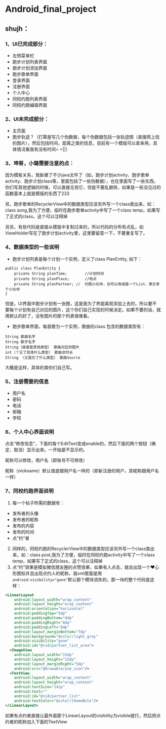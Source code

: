 # Android_final_project
## shujh：
### 1、UI已完成部分：
- 左侧菜单栏
- 跑步计划列表界面
- 跑步计划添加界面
- 跑步歌单界面
- 登录界面
- 注册界面
- 个人中心
- 同校约跑列表界面
- 同校约跑编辑界面

### 2、UI未完成部分：
- 主页面
- 跑步轨迹？（打算是写几个伪数据，每个伪数据包括一张轨迹图（直接网上找的图片），然后包括时间，距离之类的信息，目前有一个模版可以拿来用，具体情况看我有没有时间= =||）

### 3、坤哥，小璐需要注意的点：
因为模板关系，我新建了不少java文件了（如，跑步计划activity、跑步歌单activity、跑步计划class等，里面包括了一些伪数据），也在里面写了一些东西。你们写其他逻辑的时候，可以直接无视它，但是不要乱删除，如果是一些没见过的函数基本上就是模版的东西了233  

另，跑步歌单的RecyclerView中的数据类型应该另外写一个class类出来，如：class song,我为了方便，临时在跑步歌单activity中写了一个class temp，如果写了正式的class，这个可以注释掉  

另另，有些代码是直接从模版中复制过来的，所以代码的分布有点乱，如ViewHolder写在了跑步计划activity里，这里要留意一下，不要重复写了。   

### 4、数据类型的一些说明
- 跑步计划列表是每个计划一个实例，定义了class PlanEntity, 如下：

```
public class PlanEntity {
    private String planTime;		//计划时间
    private String planPlace;		//地点
    private String planPartner; //  约跑小伙伴，也可以改成是一个List，表示多个小伙伴
}
```
但是，UI界面中跑步计划有一张图，这是我为了界面美观添加上去的，所以要不要每个计划有自己对应的图片，这个你们自己实现的时候决定。如果不要的话，就用默认的好了，没有图片的那个列表很难看。

- 跑步歌单界面，每首歌为一个实例，歌曲的class 包含的数据类型有：

```
String 歌曲名字
String 歌手名字
String（或者是其他类型） 歌曲对应的图片
int（？忘了具体什么类型） 歌曲总时长
String （又是忘了什么类型） 歌曲Source
```
大概是这样，具体的类你们自己写。

### 5、注册需要的信息

- 用户名
- 密码
- 电话
- 邮箱
- 学校

### 6、个人中心界面说明

点击“修改信息”，下面的每个EditText变成enable的，然后下面的两个按钮（确定、取消）显示出来。一开始是不显示的。

昵称可以修改，用户名（即账号不可修改）

昵称（nickname）默认值是跟用户名一样的（即新注册的用户，其昵称跟用户名一样）

### 7、同校约跑界面说明

1. 每一个帖子所需的数据有：

- 发布者的头像
- 发布者的昵称
- 发布的内容
- 发布的时间
- 点“约”者

2. 同样的，同校约跑的RecyclerView中的数据类型应该另外写一个class类出来，如：class post,我为了方便，临时在同校约跑activity中写了一个class temp，如果写了正式的class，这个可以注释掉  
3. 点“约”效果是模拟微信朋友圈的点赞效果，如果有人点击，就会出现一个❤心形图标并且出现点约人的昵称，我xml里面是用`android:visibility="gone"`默认那个模块消失的，那一块的整个代码是这样：

```Xml
<LinearLayout
    android:layout_width="wrap_content"
    android:layout_height="wrap_content"
    android:orientation="horizontal"
    android:paddingTop="5dp"
    android:paddingBottom="4dp"
    android:paddingRight="8dp"
    android:paddingLeft="8dp"
    android:layout_marginBottom="7dp"
    android:background="@color/light_grey"
    android:visibility="gone"
    android:id="@+id/partner_list_area">
  <ImageView
    android:layout_width="15dp"
    android:layout_height="15dp"
    android:layout_marginRight="5dp"
    android:src="@drawable/yue_icon"/>
  <TextView
    android:layout_width="wrap_content"
    android:layout_height="wrap_content"
    android:textSize="14sp"
    android:text=""
    android:id="@+id/partner_list"
    android:textColor="@color/themeBule"/>
</LinearLayout>
```

如果有点约者直接让最外面那个LinearLayout的visibility为visible就行，然后把点约者的昵称加入下面的TextView